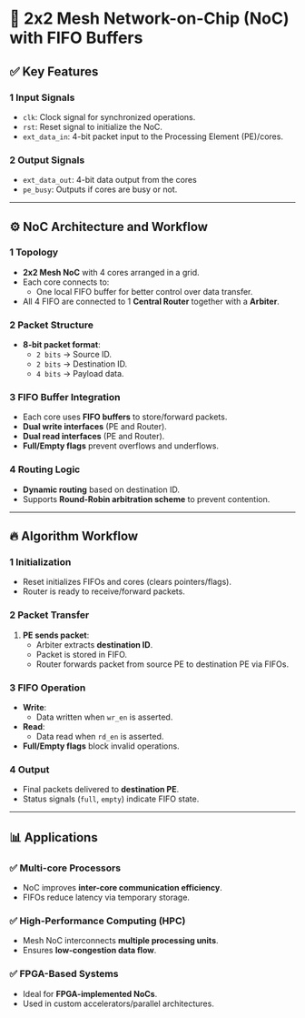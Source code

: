# 📄 2x2 Mesh Network-on-Chip (NoC) with FIFO Buffers

## ✅ Key Features

### 1️ Input Signals
- `clk`: Clock signal for synchronized operations.
- `rst`: Reset signal to initialize the NoC.
- `ext_data_in`: 4-bit packet input to the Processing Element (PE)/cores.

### 2️ Output Signals
- `ext_data_out`: 4-bit data output from the cores
- `pe_busy`: Outputs if cores are busy or not.

---

## ⚙️ NoC Architecture and Workflow

### 1️ Topology
- **2x2 Mesh NoC** with 4 cores arranged in a grid.
- Each core connects to:
  - One local FIFO buffer for better control over data transfer.
- All 4 FIFO are connected to 1 **Central Router** together with a **Arbiter**.

### 2️ Packet Structure
- **8-bit packet format**:
  - `2 bits` → Source ID.
  - `2 bits` → Destination ID.
  - `4 bits` → Payload data.

### 3️ FIFO Buffer Integration
- Each core uses **FIFO buffers** to store/forward packets.
- **Dual write interfaces** (PE and Router).
- **Dual read interfaces** (PE and Router).
- **Full/Empty flags** prevent overflows and underflows.

### 4️ Routing Logic
- **Dynamic routing** based on destination ID.
- Supports **Round-Robin arbitration scheme** to prevent contention.

---

## 🔥 Algorithm Workflow

### 1️ Initialization
- Reset initializes FIFOs and cores (clears pointers/flags).
- Router is ready to receive/forward packets.

### 2️ Packet Transfer
1. **PE sends packet**:
   - Arbiter extracts **destination ID**.
   - Packet is stored in FIFO.
   - Router forwards packet from source PE to destination PE via FIFOs.

### 3️ FIFO Operation
- **Write**:
  - Data written when `wr_en` is asserted.
- **Read**:
  - Data read when `rd_en` is asserted.
- **Full/Empty flags** block invalid operations.

### 4️ Output
- Final packets delivered to **destination PE**.
- Status signals (`full`, `empty`) indicate FIFO state.

---

## 📊 Applications

### ✅ Multi-core Processors
- NoC improves **inter-core communication efficiency**.
- FIFOs reduce latency via temporary storage.

### ✅ High-Performance Computing (HPC)
- Mesh NoC interconnects **multiple processing units**.
- Ensures **low-congestion data flow**.

### ✅ FPGA-Based Systems
- Ideal for **FPGA-implemented NoCs**.
- Used in custom accelerators/parallel architectures.
